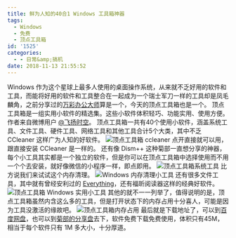 ```yaml
---
title: 鲜为人知的40合1 Windows 工具箱神器
tags:
  - Windows
  - 免费
  - 顶点工具箱
id: '1525'
categories:
  - - 日常&amp;搞机
date: 2018-11-13 21:55:52
---
```


Windows 作为这个星球上最多人使用的桌面操作系统，从来就不乏好用的软件和工具，而能将好用的软件和工具整合在一起成为一个瑞士军刀一样的工具却是凤毛麟角，之前分享过的[万彩办公大师](https://www.jubuzz.com/share/546.html)算是一个，今天的顶点工具箱也是一个。 顶点工具箱是一组实用小软件的精选集。这些小软件体积轻巧、功能实用、使用方便。作者来自微博用户 [@飞扬时空](https://weibo.com/flyonzone)。 顶点工具箱一共有40个使用小软件，涵盖系统工具、文件工具、硬件工具、网络工具和其他工具合计5个大类，其中不乏 CCleaner 这样广为人知的好软件。 ![顶点工具箱 ccleaner](https://i.loli.net/2018/11/13/5beacf853227d.png) 点开直接就可以用，跟直接安装 CCleaner 是一样的。 还有像 Dism++ 这种菊部一直想分享的神器，每个小工具其实都是一个独立的软件，但是你可以在顶点工具箱中选择使用而不用一个个去安装，就好像微信的小程序一样，即点即用。 ![顶点工具箱系统工具](https://i.loli.net/2018/11/13/5bead07cec70f.png) 比方说我们来试试这个内存清理。 ![Windows 内存清理小工具](https://i.loli.net/2018/11/13/5bead42c3640c.png) 还有很多文件工具，其中就有曾经安利过的 [Everything](https://www.jubuzz.com/geek/598.html)，还有福昕阅读器这样的经典好软件。 ![顶点工具箱 Windows 实用小工具](https://i.loli.net/2018/11/13/5bead48b1809f.png) 其他的就不一一列举了，值得说明的是，顶点工具箱虽然内含这么多的工具，但是打开状态下的内存占用十分喜人，可能是因为工具没激活的缘故吧。 ![顶点工具箱内存占用](https://i.loli.net/2018/11/13/5bead5147104a.png) 最后就是下载地址了，可以到[百度网盘](https://pan.baidu.com/s/1sk7OOxf)，也可以到[菊部的分享盘](https://jubuzz.pipipan.com/fs/18034009-319826319)去下，软件免费下载免费使用，体积只有45M，相当于每个软件只有 1M 多大小，十分厚道。